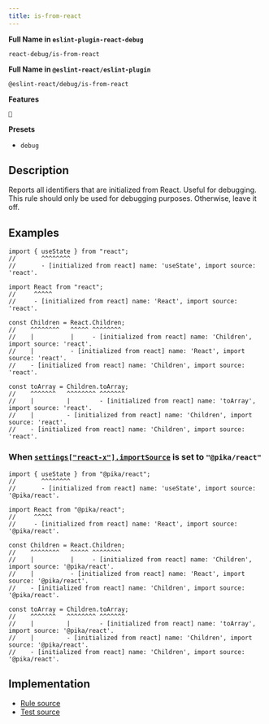 ```yaml
---
title: is-from-react
---
```


**Full Name in `eslint-plugin-react-debug`**

```plain copy
react-debug/is-from-react
```

**Full Name in `@eslint-react/eslint-plugin`**

```plain copy
@eslint-react/debug/is-from-react
```

**Features**

`🐞`

**Presets**

- `debug`

## Description

Reports all identifiers that are initialized from React. Useful for debugging. This rule should only be used for debugging purposes. Otherwise, leave it off.

## Examples

```tsx
import { useState } from "react";
//       ^^^^^^^^
//       - [initialized from react] name: 'useState', import source: 'react'.
```

```tsx
import React from "react";
//     ^^^^^
//     - [initialized from react] name: 'React', import source: 'react'.

const Children = React.Children;
//    ^^^^^^^^   ^^^^^ ^^^^^^^^
//    |          |     - [initialized from react] name: 'Children', import source: 'react'.
//    |          - [initialized from react] name: 'React', import source: 'react'.
//    - [initialized from react] name: 'Children', import source: 'react'.

const toArray = Children.toArray;
//    ^^^^^^^   ^^^^^^^^ ^^^^^^^
//    |         |        - [initialized from react] name: 'toArray', import source: 'react'.
//    |         - [initialized from react] name: 'Children', import source: 'react'.
//    - [initialized from react] name: 'Children', import source: 'react'.
```

### When [`settings["react-x"].importSource`](https://eslint-react.xyz/docs/configuration#importsource) is set to `"@pika/react"`

```tsx
import { useState } from "@pika/react";
//       ^^^^^^^^
//       - [initialized from react] name: 'useState', import source: '@pika/react'.
```

```tsx
import React from "@pika/react";
//     ^^^^^
//     - [initialized from react] name: 'React', import source: '@pika/react'.

const Children = React.Children;
//    ^^^^^^^^   ^^^^^ ^^^^^^^^
//    |          |     - [initialized from react] name: 'Children', import source: '@pika/react'.
//    |          - [initialized from react] name: 'React', import source: '@pika/react'.
//    - [initialized from react] name: 'Children', import source: '@pika/react'.

const toArray = Children.toArray;
//    ^^^^^^^   ^^^^^^^^ ^^^^^^^
//    |         |        - [initialized from react] name: 'toArray', import source: '@pika/react'.
//    |         - [initialized from react] name: 'Children', import source: '@pika/react'.
//    - [initialized from react] name: 'Children', import source: '@pika/react'.
```

## Implementation

- [Rule source](https://github.com/Rel1cx/eslint-react/tree/main/packages/plugins/eslint-plugin-react-debug/src/rules/is-from-react.ts)
- [Test source](https://github.com/Rel1cx/eslint-react/tree/main/packages/plugins/eslint-plugin-react-debug/src/rules/is-from-react.spec.ts)
